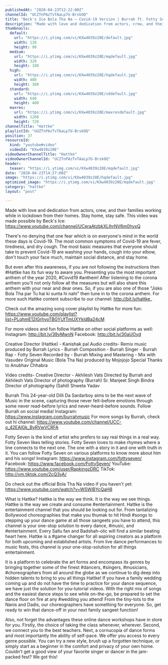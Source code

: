 ```yaml
---
publishedAt: "2020-04-23T12:22:00Z"
channelId: "UCZTnPAzTvTAaLp7U-BrskOQ"
title: "Beck's Ice Bola Tha Na – Covid-19 Version | Burrah ft. Fotty Seven, Anushka, Ambrish, Kritika&Sahil"
description: "Made with love and dedication from actors, crew, and their families working while in lockdown from their homes. Stay home, stay safe.\nThis video was made possible by Beck's Ice: https://www.youtube.com/channel/UCeraAtzbkXLlhrNV6m0hyxQ \n\nThere's no denying that one fear which is on everyone's mind in the world these days is Covid-19. The most common symptoms of Covid-19 are fever, tiredness, and dry cough. The most basic measures that everyone should take to prevent Covid-19 are washing your hands, cough into your elbow, don't touch your face much, maintain social distance, and stay home.\n\nBut even after this awareness, if you are not following the instructions then #Hattke has its fun way to aware you. Presenting you the most important anthem of the year 2020, #Covid19 #anthem! After listening to the corona anthem you'll not only follow all the measures but will also share this anthem with your near and dear ones. So, if you are also one of those \"Jisko Bola Tha par Tu hai ki sunta hi nahi\" then tune in to the corona anthem. For more such Hattke content subscribe to our channel: http://bit.ly/hattke_\n\nCheck out the amazing song cover playlist by Hattke for more fun: https://www.youtube.com/playlist?list=PLqhmE12IGrhyoTBGYUfTmUXYkldBa24cM\n\nFor more videos and fun follow Hattke on other social platforms as well:\nInstagram: http://bit.ly/39yMwnN\nFacebook: http://bit.ly/30aUOyd\n\nCreative Director (Hattke) - Kanishak pal\nAudio credits-\nRemix music produced by Burrah\nLyrics - Burrah\nComposition - Burrah\nSinger - Burrah\nRap - Fotty Seven\nRecorded by - Burrah\nMixing and Mastering - Mix with Vasudev\nOriginal Music (Bola Tha Na) produced by Mojojojo\nSpecial Thanks to Anubhav Chhabra\n\nVideo credits-\nCreative Director - Akhilesh Vats\nDirected by Burrah and Akhilesh Vats\nDirector of photography (Burrah) Sr. Manjeet Singh Bindra\nDirector of photography (Sahil) Shweta Yadav\n\nBurrah\nThis 24-year-old Dilli Da Sardarboy aims to be the next wave of Music in the scene, capturing those never felt-before emotions through some never read-before lyrics and never-heard-before sounds. \nFollow Burrah on social media!\nInstagram:  https://www.instagram.com/burrahmusic\nFor more songs by Burrah, check out hi channel: https://www.youtube.com/channel/UCC-o_42EAlGk_ByRVwVCRFA\n\nFotty Seven is the kind of artist who prefers to say real things in a real way. Fotty Seven likes telling stories. Fotty Seven loves to make rhymes where a line connects to the next one. The one with a story in it and one with truth in it. \nYou can follow Fotty Seven on various platforms to know more about him and his songs!\nInstagram: https://www.instagram.com/fottyseven/\nFacebook: https://www.facebook.com/FottySeven/ \nYouTube: https://www.youtube.com/user/RapkingzDRC\nTikTok: http://vm.tiktok.com/2cQ3yA/\n\nDo check out the official Bola Tha Na video if you haven't yet: https://www.youtube.com/watch?v=WSWiBYcQaH8\n\nWhat is Hattke? Hattke is the way we think. It is the way we see things. Hattke is the way we create and consume #entertainment. Hattke is the entertainment channel that you should be looking out for. From tantalizing Bollywood choreographies that make you thumak to hit Hindi #songs to stepping up your dance game at all those sangeets you have to attend, this channel is your one-stop solution to every dance, #music, and #entertainment. Every Sallu fan and Badshah-olic will find a similar beating heart here. Hattke is a #game changer for all aspiring creators as a platform for both upcoming and established artists. From live dance performances to music fests, this channel is your one-stop-solution for all things entertainment.\n\nIt is a platform to celebrate the art forms and encompass its genres by bringing together some of the finest #dancers, #singers, #musicians, #choreographers from all around the globe as we continue to dig deep into hidden talents to bring to you all things Hattke! If you have a family wedding coming up and do not have the time to practice for your dance sequence, we have just the solution for you-tutorial videos. With the right mix of songs and the easiest dance steps to see while on-the-go, be prepared to set the dance floor on fire at any #wedding you attend! From the tiny-tots to the Nanis and Dadis, our choreographers have something for everyone. So, get ready to win that dance-off in your next family sangeet function!\n\nAlso, not forget the advantages these online dance workshops have in store for you. Firstly, the choice of taking the class whenever, wherever. Second, we connect you to the best teachers. Next, a cornucopia of dance forms and most importantly the ability of self-pace. We offer you access to every genre possible. You can try a new style, brush up a forgotten technique, or simply start as a beginner in the comfort and privacy of your own home. Couldn’t get a good view of your favorite singer or dancer in the jam-packed fest? We got this!"
thumbnails:
  default:
    url: "https://i.ytimg.com/vi/KXw4039z20E/default.jpg"
    width: 120
    height: 90
  medium:
    url: "https://i.ytimg.com/vi/KXw4039z20E/mqdefault.jpg"
    width: 320
    height: 180
  high:
    url: "https://i.ytimg.com/vi/KXw4039z20E/hqdefault.jpg"
    width: 480
    height: 360
  standard:
    url: "https://i.ytimg.com/vi/KXw4039z20E/sddefault.jpg"
    width: 640
    height: 480
  maxres:
    url: "https://i.ytimg.com/vi/KXw4039z20E/maxresdefault.jpg"
    width: 1280
    height: 720
channelTitle: "Hattke"
playlistId: "UUZTnPAzTvTAaLp7U-BrskOQ"
position: 37
resourceId:
  kind: "youtube#video"
  videoId: "KXw4039z20E"
videoOwnerChannelTitle: "Hattke"
videoOwnerChannelId: "UCZTnPAzTvTAaLp7U-BrskOQ"
header:
  teaser: "https://i.ytimg.com/vi/KXw4039z20E/mqdefault.jpg"
date: "2020-04-23T14:27:00Z"
image: "https://i.ytimg.com/vi/KXw4039z20E/hqdefault.jpg"
optimized_image: "https://i.ytimg.com/vi/KXw4039z20E/mqdefault.jpg"
category: "hattke"
layout: "post"

---
```

Made with love and dedication from actors, crew, and their families working while in lockdown from their homes. Stay home, stay safe.
This video was made possible by Beck's Ice: https://www.youtube.com/channel/UCeraAtzbkXLlhrNV6m0hyxQ 

There's no denying that one fear which is on everyone's mind in the world these days is Covid-19. The most common symptoms of Covid-19 are fever, tiredness, and dry cough. The most basic measures that everyone should take to prevent Covid-19 are washing your hands, cough into your elbow, don't touch your face much, maintain social distance, and stay home.

But even after this awareness, if you are not following the instructions then #Hattke has its fun way to aware you. Presenting you the most important anthem of the year 2020, #Covid19 #anthem! After listening to the corona anthem you'll not only follow all the measures but will also share this anthem with your near and dear ones. So, if you are also one of those "Jisko Bola Tha par Tu hai ki sunta hi nahi" then tune in to the corona anthem. For more such Hattke content subscribe to our channel: http://bit.ly/hattke_

Check out the amazing song cover playlist by Hattke for more fun: https://www.youtube.com/playlist?list=PLqhmE12IGrhyoTBGYUfTmUXYkldBa24cM

For more videos and fun follow Hattke on other social platforms as well:
Instagram: http://bit.ly/39yMwnN
Facebook: http://bit.ly/30aUOyd

Creative Director (Hattke) - Kanishak pal
Audio credits-
Remix music produced by Burrah
Lyrics - Burrah
Composition - Burrah
Singer - Burrah
Rap - Fotty Seven
Recorded by - Burrah
Mixing and Mastering - Mix with Vasudev
Original Music (Bola Tha Na) produced by Mojojojo
Special Thanks to Anubhav Chhabra

Video credits-
Creative Director - Akhilesh Vats
Directed by Burrah and Akhilesh Vats
Director of photography (Burrah) Sr. Manjeet Singh Bindra
Director of photography (Sahil) Shweta Yadav

Burrah
This 24-year-old Dilli Da Sardarboy aims to be the next wave of Music in the scene, capturing those never felt-before emotions through some never read-before lyrics and never-heard-before sounds. 
Follow Burrah on social media!
Instagram:  https://www.instagram.com/burrahmusic
For more songs by Burrah, check out hi channel: https://www.youtube.com/channel/UCC-o_42EAlGk_ByRVwVCRFA

Fotty Seven is the kind of artist who prefers to say real things in a real way. Fotty Seven likes telling stories. Fotty Seven loves to make rhymes where a line connects to the next one. The one with a story in it and one with truth in it. 
You can follow Fotty Seven on various platforms to know more about him and his songs!
Instagram: https://www.instagram.com/fottyseven/
Facebook: https://www.facebook.com/FottySeven/ 
YouTube: https://www.youtube.com/user/RapkingzDRC
TikTok: http://vm.tiktok.com/2cQ3yA/

Do check out the official Bola Tha Na video if you haven't yet: https://www.youtube.com/watch?v=WSWiBYcQaH8

What is Hattke? Hattke is the way we think. It is the way we see things. Hattke is the way we create and consume #entertainment. Hattke is the entertainment channel that you should be looking out for. From tantalizing Bollywood choreographies that make you thumak to hit Hindi #songs to stepping up your dance game at all those sangeets you have to attend, this channel is your one-stop solution to every dance, #music, and #entertainment. Every Sallu fan and Badshah-olic will find a similar beating heart here. Hattke is a #game changer for all aspiring creators as a platform for both upcoming and established artists. From live dance performances to music fests, this channel is your one-stop-solution for all things entertainment.

It is a platform to celebrate the art forms and encompass its genres by bringing together some of the finest #dancers, #singers, #musicians, #choreographers from all around the globe as we continue to dig deep into hidden talents to bring to you all things Hattke! If you have a family wedding coming up and do not have the time to practice for your dance sequence, we have just the solution for you-tutorial videos. With the right mix of songs and the easiest dance steps to see while on-the-go, be prepared to set the dance floor on fire at any #wedding you attend! From the tiny-tots to the Nanis and Dadis, our choreographers have something for everyone. So, get ready to win that dance-off in your next family sangeet function!

Also, not forget the advantages these online dance workshops have in store for you. Firstly, the choice of taking the class whenever, wherever. Second, we connect you to the best teachers. Next, a cornucopia of dance forms and most importantly the ability of self-pace. We offer you access to every genre possible. You can try a new style, brush up a forgotten technique, or simply start as a beginner in the comfort and privacy of your own home. Couldn’t get a good view of your favorite singer or dancer in the jam-packed fest? We got this!